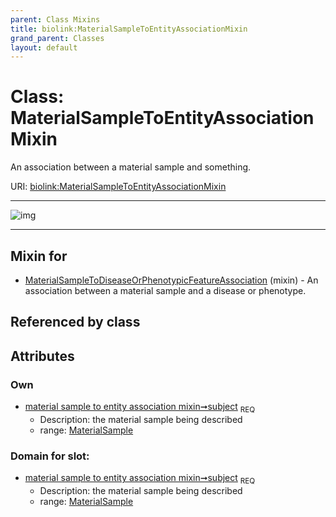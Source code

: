 ```yaml
---
parent: Class Mixins
title: biolink:MaterialSampleToEntityAssociationMixin
grand_parent: Classes
layout: default
---
```


# Class: MaterialSampleToEntityAssociationMixin


An association between a material sample and something.

URI: [biolink:MaterialSampleToEntityAssociationMixin](https://w3id.org/biolink/vocab/MaterialSampleToEntityAssociationMixin)


---

![img](http://yuml.me/diagram/nofunky;dir:TB/class/[MaterialSample]%3Csubject%201..1-%20[MaterialSampleToEntityAssociationMixin],[MaterialSampleToDiseaseOrPhenotypicFeatureAssociation]uses%20-.-%3E[MaterialSampleToEntityAssociationMixin],[MaterialSampleToDiseaseOrPhenotypicFeatureAssociation],[MaterialSample])

---


## Mixin for

 * [MaterialSampleToDiseaseOrPhenotypicFeatureAssociation](MaterialSampleToDiseaseOrPhenotypicFeatureAssociation.md) (mixin)  - An association between a material sample and a disease or phenotype.

## Referenced by class


## Attributes


### Own

 * [material sample to entity association mixin➞subject](material_sample_to_entity_association_mixin_subject.md)  <sub>REQ</sub>
    * Description: the material sample being described
    * range: [MaterialSample](MaterialSample.md)

### Domain for slot:

 * [material sample to entity association mixin➞subject](material_sample_to_entity_association_mixin_subject.md)  <sub>REQ</sub>
    * Description: the material sample being described
    * range: [MaterialSample](MaterialSample.md)
